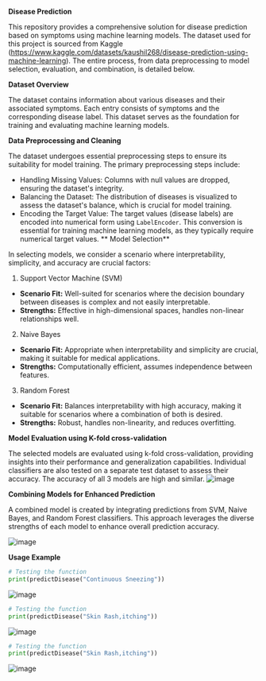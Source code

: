 **Disease Prediction** 

This repository provides a comprehensive solution for disease prediction based on symptoms using machine learning models. The dataset used for this project is sourced from Kaggle (https://www.kaggle.com/datasets/kaushil268/disease-prediction-using-machine-learning). The entire process, from data preprocessing to model selection, evaluation, and combination, is detailed below.

**Dataset Overview**

The dataset contains information about various diseases and their associated symptoms. Each entry consists of symptoms and the corresponding disease label. This dataset serves as the foundation for training and evaluating machine learning models.

**Data Preprocessing and Cleaning**

The dataset undergoes essential preprocessing steps to ensure its suitability for model training. The primary preprocessing steps include:

- Handling Missing Values: Columns with null values are dropped, ensuring the dataset's integrity.
- Balancing the Dataset: The distribution of diseases is visualized to assess the dataset's balance, which is crucial for model training.
- Encoding the Target Value: The target values (disease labels) are encoded into numerical form using `LabelEncoder`. This conversion is essential for training machine learning models, as they typically require numerical target values.
**
Model Selection**

In selecting models, we consider a scenario where interpretability, simplicity, and accuracy are crucial factors:

1. Support Vector Machine (SVM)
- **Scenario Fit:** Well-suited for scenarios where the decision boundary between diseases is complex and not easily interpretable.
- **Strengths:** Effective in high-dimensional spaces, handles non-linear relationships well.

2. Naive Bayes
- **Scenario Fit:** Appropriate when interpretability and simplicity are crucial, making it suitable for medical applications.
- **Strengths:** Computationally efficient, assumes independence between features.

3. Random Forest
- **Scenario Fit:** Balances interpretability with high accuracy, making it suitable for scenarios where a combination of both is desired.
- **Strengths:** Robust, handles non-linearity, and reduces overfitting.

**Model Evaluation using K-fold cross-validation**

The selected models are evaluated using k-fold cross-validation, providing insights into their performance and generalization capabilities. Individual classifiers are also tested on a separate test dataset to assess their accuracy. The accuracy of all 3 models are high and similar.
![image](https://github.com/sudikshaacharya1/DiseasePrediction/assets/138321124/b5db5502-2951-4277-8642-aa46f221c4d5)

 

**Combining Models for Enhanced Prediction**

A combined model is created by integrating predictions from SVM, Naive Bayes, and Random Forest classifiers. This approach leverages the diverse strengths of each model to enhance overall prediction accuracy.

![image](https://github.com/sudikshaacharya1/DiseasePrediction/assets/138321124/853b1122-8446-4fc3-82ac-e8ef57b5fffd)



**Usage Example**

```python
# Testing the function
print(predictDisease("Continuous Sneezing"))
```
![image](https://github.com/sudikshaacharya1/DiseasePrediction/assets/138321124/4d80822a-4fd3-457b-b4c2-f1172c3593f3)


```python
# Testing the function
print(predictDisease("Skin Rash,itching"))
```
![image](https://github.com/sudikshaacharya1/DiseasePrediction/assets/138321124/95083961-6794-47ef-a257-3deb38564feb)


```python
# Testing the function
print(predictDisease("Skin Rash,itching"))
```
![image](https://github.com/sudikshaacharya1/DiseasePrediction/assets/138321124/c3e620b6-67c4-4cfd-96c3-6f5fb6a7dbda)

